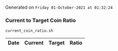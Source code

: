 Generated on `Friday 01-October-2021 at 01:32:24`

### Current to Target Coin Ratio
`current_coin_ratio.sh`

Date|Current|Target|Ratio
---|---|---|---
